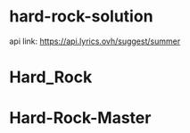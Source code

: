# hard-rock-solution
api link: https://api.lyrics.ovh/suggest/summer
# Hard_Rock
# Hard-Rock-Master
